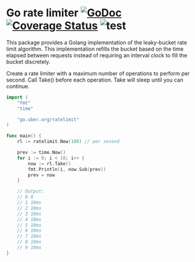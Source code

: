 # Go rate limiter [![GoDoc][doc-img]][doc] [![Coverage Status][cov-img]][cov] ![test][test-img]

This package provides a Golang implementation of the leaky-bucket rate limit algorithm.
This implementation refills the bucket based on the time elapsed between
requests instead of requiring an interval clock to fill the bucket discretely.

Create a rate limiter with a maximum number of operations to perform per second.
Call Take() before each operation. Take will sleep until you can continue.

```go
import (
	"fmt"
	"time"

	"go.uber.org/ratelimit"
)

func main() {
    rl := ratelimit.New(100) // per second

    prev := time.Now()
    for i := 0; i < 10; i++ {
        now := rl.Take()
        fmt.Println(i, now.Sub(prev))
        prev = now
    }

    // Output:
    // 0 0
    // 1 10ms
    // 2 10ms
    // 3 10ms
    // 4 10ms
    // 5 10ms
    // 6 10ms
    // 7 10ms
    // 8 10ms
    // 9 10ms
}
```

[cov-img]: https://codecov.io/gh/uber-go/ratelimit/branch/master/graph/badge.svg?token=zhLeUjjrm2
[cov]: https://codecov.io/gh/uber-go/ratelimit
[doc-img]: https://pkg.go.dev/badge/go.uber.org/ratelimit
[doc]: https://pkg.go.dev/go.uber.org/ratelimit
[test-img]: https://github.com/uber-go/ratelimit/workflows/test/badge.svg